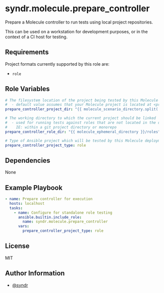 syndr.molecule.prepare_controller
=========

Prepare a Molecule controller to run tests using local project repositories.

This can be used on a workstation for development purposes, or in the context of a CI host for testing.

Requirements
------------

Project formats currently supported by this role are:
- `role`

Role Variables
--------------

```yaml
# The filesystem location of the project being tested by this Molecule configuration
#  - default value assumes that your Molecule project is located at <project dir>/molecule/<scenario>
prepare_controller_project_dir: "{{ molecule_scenario_directory.split('/')[:-2] | join('/') }}"

# The working directory to which the current project should be linked
#  - used for running tests against roles that are not located in the default system locations
#    IE: within a git project directory or monorepo
prepare_controller_role_dir: "{{ molecule_ephemeral_directory }}/roles"

# Type of Ansible project which will be tested by this Molecule deployment
prepare_controller_project_type: role
```

Dependencies
------------

None

Example Playbook
----------------

```yaml
- name: Prepare controller for execution
  hosts: localhost
  tasks:
    - name: Configure for standalone role testing
      ansible.builtin.include_role:
        name: syndr.molecule.prepare_controller
      vars:
        prepare_controller_project_type: role
```

License
-------

MIT

Author Information
------------------

- [@syndr](https://github.com/syndr/)

